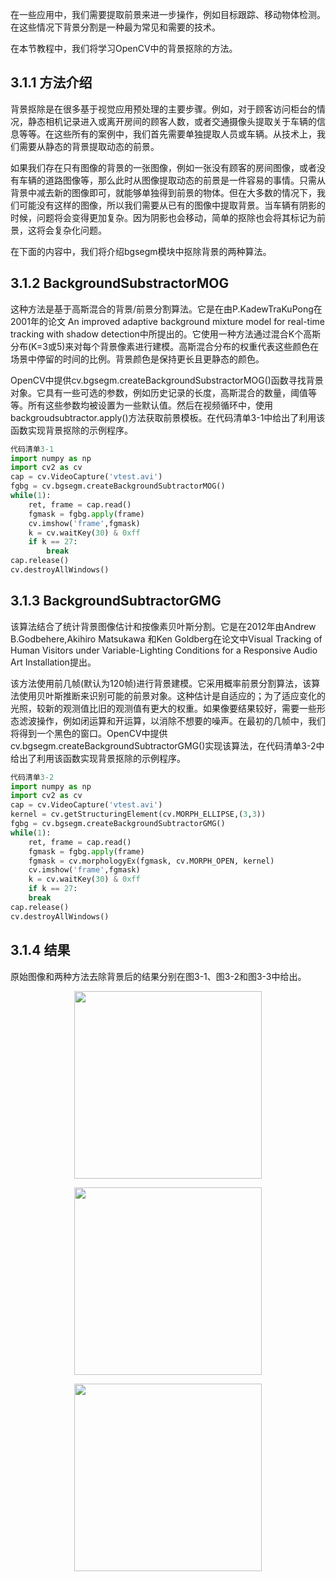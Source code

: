 在一些应用中，我们需要提取前景来进一步操作，例如目标跟踪、移动物体检测。在这些情况下背景分割是一种最为常见和需要的技术。

在本节教程中，我们将学习OpenCV中的背景抠除的方法。

## 3.1.1	方法介绍
背景抠除是在很多基于视觉应用预处理的主要步骤。例如，对于顾客访问柜台的情况，静态相机记录进入或离开房间的顾客人数，或者交通摄像头提取关于车辆的信息等等。在这些所有的案例中，我们首先需要单独提取人员或车辆。从技术上，我们需要从静态的背景提取动态的前景。

如果我们存在只有图像的背景的一张图像，例如一张没有顾客的房间图像，或者没有车辆的道路图像等，那么此时从图像提取动态的前景是一件容易的事情。只需从背景中减去新的图像即可，就能够单独得到前景的物体。但在大多数的情况下，我们可能没有这样的图像，所以我们需要从已有的图像中提取背景。当车辆有阴影的时候，问题将会变得更加复杂。因为阴影也会移动，简单的抠除也会将其标记为前景，这将会复杂化问题。

在下面的内容中，我们将介绍bgsegm模块中抠除背景的两种算法。

## 3.1.2	BackgroundSubstractorMOG
这种方法是基于高斯混合的背景/前景分割算法。它是在由P.KadewTraKuPong在2001年的论文 An improved adaptive background mixture model for real-time tracking with shadow detection中所提出的。它使用一种方法通过混合K个高斯分布(K=3或5)来对每个背景像素进行建模。高斯混合分布的权重代表这些颜色在场景中停留的时间的比例。背景颜色是保持更长且更静态的颜色。

OpenCV中提供cv.bgsegm.createBackgroundSubstractorMOG()函数寻找背景对象。它具有一些可选的参数，例如历史记录的长度，高斯混合的数量，阈值等等。所有这些参数均被设置为一些默认值。然后在视频循环中，使用backgroudsubtractor.apply()方法获取前景模板。在代码清单3-1中给出了利用该函数实现背景抠除的示例程序。
```python
代码清单3-1
import numpy as np
import cv2 as cv
cap = cv.VideoCapture('vtest.avi')
fgbg = cv.bgsegm.createBackgroundSubtractorMOG()
while(1):
 	ret, frame = cap.read()
 	fgmask = fgbg.apply(frame)
 	cv.imshow('frame',fgmask)
 	k = cv.waitKey(30) & 0xff
 	if k == 27:
 		break
cap.release()
cv.destroyAllWindows()
```

## 3.1.3	BackgroundSubtractorGMG
该算法结合了统计背景图像估计和按像素贝叶斯分割。它是在2012年由Andrew B.Godbehere,Akihiro Matsukawa 和Ken Goldberg在论文中Visual Tracking of Human Visitors under Variable-Lighting Conditions for a Responsive Audio Art Installation提出。

该方法使用前几帧(默认为120帧)进行背景建模。它采用概率前景分割算法，该算法使用贝叶斯推断来识别可能的前景对象。这种估计是自适应的；为了适应变化的光照，较新的观测值比旧的观测值有更大的权重。如果像要结果较好，需要一些形态滤波操作，例如闭运算和开运算，以消除不想要的噪声。在最初的几帧中，我们将得到一个黑色的窗口。OpenCV中提供cv.bgsegm.createBackgroundSubtractorGMG()实现该算法，在代码清单3-2中给出了利用该函数实现背景抠除的示例程序。

```python
代码清单3-2
import numpy as np
import cv2 as cv
cap = cv.VideoCapture('vtest.avi')
kernel = cv.getStructuringElement(cv.MORPH_ELLIPSE,(3,3))
fgbg = cv.bgsegm.createBackgroundSubtractorGMG()
while(1):
	ret, frame = cap.read()
	fgmask = fgbg.apply(frame)
	fgmask = cv.morphologyEx(fgmask, cv.MORPH_OPEN, kernel)
	cv.imshow('frame',fgmask)
	k = cv.waitKey(30) & 0xff
	if k == 27:
  	break
cap.release()
cv.destroyAllWindows()
```

## 3.1.4	结果
原始图像和两种方法去除背景后的结果分别在图3-1、图3-2和图3-3中给出。

<p align="center">
<img src="https://img-blog.csdnimg.cn/20200224120425374.png" height="300">
</p>

<p align="center">
<img src="https://img-blog.csdnimg.cn/20200224120430639.png" height="300">
</p>

<p align="center">
<img src="https://img-blog.csdnimg.cn/20200224120438176.png" height="300">
</p>
